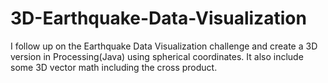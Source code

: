 # 3D-Earthquake-Data-Visualization
I follow up on the Earthquake Data Visualization challenge and create a 3D version in Processing(Java) using spherical coordinates. It also include some 3D vector math including the cross product.
